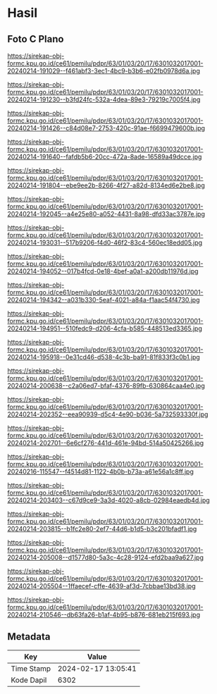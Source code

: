 # Hasil

## Foto C Plano

https://sirekap-obj-formc.kpu.go.id/ce61/pemilu/pdpr/63/01/03/20/17/6301032017001-20240214-191029--f461abf3-3ec1-4bc9-b3b6-e02fb0978d6a.jpg

https://sirekap-obj-formc.kpu.go.id/ce61/pemilu/pdpr/63/01/03/20/17/6301032017001-20240214-191230--b3fd24fc-532a-4dea-89e3-79219c7005f4.jpg

https://sirekap-obj-formc.kpu.go.id/ce61/pemilu/pdpr/63/01/03/20/17/6301032017001-20240214-191426--c84d08e7-2753-420c-91ae-f6699479600b.jpg

https://sirekap-obj-formc.kpu.go.id/ce61/pemilu/pdpr/63/01/03/20/17/6301032017001-20240214-191640--fafdb5b6-20cc-472a-8ade-16589a49dcce.jpg

https://sirekap-obj-formc.kpu.go.id/ce61/pemilu/pdpr/63/01/03/20/17/6301032017001-20240214-191804--ebe9ee2b-8266-4f27-a82d-8134ed6e2be8.jpg

https://sirekap-obj-formc.kpu.go.id/ce61/pemilu/pdpr/63/01/03/20/17/6301032017001-20240214-192045--a4e25e80-a052-4431-8a98-dfd33ac3787e.jpg

https://sirekap-obj-formc.kpu.go.id/ce61/pemilu/pdpr/63/01/03/20/17/6301032017001-20240214-193031--517b9206-f4d0-46f2-83c4-560ec18edd05.jpg

https://sirekap-obj-formc.kpu.go.id/ce61/pemilu/pdpr/63/01/03/20/17/6301032017001-20240214-194052--017b4fcd-0e18-4bef-a0a1-a200db11976d.jpg

https://sirekap-obj-formc.kpu.go.id/ce61/pemilu/pdpr/63/01/03/20/17/6301032017001-20240214-194342--a031b330-5eaf-4021-a84a-f1aac54f4730.jpg

https://sirekap-obj-formc.kpu.go.id/ce61/pemilu/pdpr/63/01/03/20/17/6301032017001-20240214-194951--510fedc9-d206-4cfa-b585-448513ed3365.jpg

https://sirekap-obj-formc.kpu.go.id/ce61/pemilu/pdpr/63/01/03/20/17/6301032017001-20240214-195918--0e31cd46-d538-4c3b-ba91-81f833f3c0b1.jpg

https://sirekap-obj-formc.kpu.go.id/ce61/pemilu/pdpr/63/01/03/20/17/6301032017001-20240214-200638--c2a06ed7-bfaf-4376-89fb-630864caa4e0.jpg

https://sirekap-obj-formc.kpu.go.id/ce61/pemilu/pdpr/63/01/03/20/17/6301032017001-20240214-202352--eea90939-d5c4-4e90-b036-5a732593330f.jpg

https://sirekap-obj-formc.kpu.go.id/ce61/pemilu/pdpr/63/01/03/20/17/6301032017001-20240214-202701--6e6cf276-441d-461e-94bd-514a50425266.jpg

https://sirekap-obj-formc.kpu.go.id/ce61/pemilu/pdpr/63/01/03/20/17/6301032017001-20240216-115547--f4514d81-1122-4b0b-b73a-a61e56a1c8ff.jpg

https://sirekap-obj-formc.kpu.go.id/ce61/pemilu/pdpr/63/01/03/20/17/6301032017001-20240214-203403--c67d9ce9-3a3d-4020-a8cb-02984eaedb4d.jpg

https://sirekap-obj-formc.kpu.go.id/ce61/pemilu/pdpr/63/01/03/20/17/6301032017001-20240214-203815--b1fc2e80-2ef7-44d6-b1d5-b3c201bfadf1.jpg

https://sirekap-obj-formc.kpu.go.id/ce61/pemilu/pdpr/63/01/03/20/17/6301032017001-20240214-205008--d1577d80-5a3c-4c28-9124-efd2baa9a627.jpg

https://sirekap-obj-formc.kpu.go.id/ce61/pemilu/pdpr/63/01/03/20/17/6301032017001-20240214-205504--1ffaecef-cffe-4639-af3d-7cbbae13bd38.jpg

https://sirekap-obj-formc.kpu.go.id/ce61/pemilu/pdpr/63/01/03/20/17/6301032017001-20240214-210546--db63fa26-b1af-4b95-b876-681eb215f693.jpg


## Metadata

| Key        | Value               |
| ---------- | ------------------- |
| Time Stamp | 2024-02-17 13:05:41 |
| Kode Dapil | 6302                |



